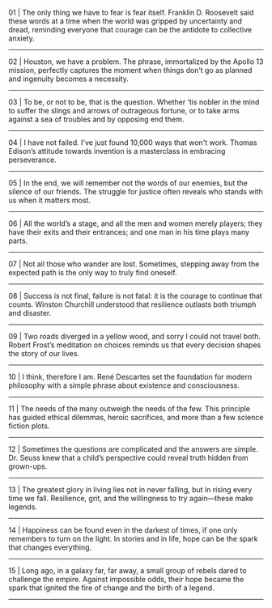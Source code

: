 01 | The only thing we have to fear is fear itself. Franklin D. Roosevelt said these words at a time when the world was gripped by uncertainty and dread, reminding everyone that courage can be the antidote to collective anxiety.

--------------------------------------------------------------------------------

02 | Houston, we have a problem. The phrase, immortalized by the Apollo 13 mission, perfectly captures the moment when things don’t go as planned and ingenuity becomes a necessity.

--------------------------------------------------------------------------------

03 | To be, or not to be, that is the question. Whether ’tis nobler in the mind to suffer the slings and arrows of outrageous fortune, or to take arms against a sea of troubles and by opposing end them.

--------------------------------------------------------------------------------

04 | I have not failed. I've just found 10,000 ways that won't work. Thomas Edison’s attitude towards invention is a masterclass in embracing perseverance.

--------------------------------------------------------------------------------

05 | In the end, we will remember not the words of our enemies, but the silence of our friends. The struggle for justice often reveals who stands with us when it matters most.

--------------------------------------------------------------------------------

06 | All the world’s a stage, and all the men and women merely players; they have their exits and their entrances; and one man in his time plays many parts.

--------------------------------------------------------------------------------

07 | Not all those who wander are lost. Sometimes, stepping away from the expected path is the only way to truly find oneself.

--------------------------------------------------------------------------------

08 | Success is not final, failure is not fatal: it is the courage to continue that counts. Winston Churchill understood that resilience outlasts both triumph and disaster.

--------------------------------------------------------------------------------

09 | Two roads diverged in a yellow wood, and sorry I could not travel both. Robert Frost’s meditation on choices reminds us that every decision shapes the story of our lives.

--------------------------------------------------------------------------------

10 | I think, therefore I am. René Descartes set the foundation for modern philosophy with a simple phrase about existence and consciousness.

--------------------------------------------------------------------------------

11 | The needs of the many outweigh the needs of the few. This principle has guided ethical dilemmas, heroic sacrifices, and more than a few science fiction plots.

--------------------------------------------------------------------------------

12 | Sometimes the questions are complicated and the answers are simple. Dr. Seuss knew that a child’s perspective could reveal truth hidden from grown-ups.

--------------------------------------------------------------------------------

13 | The greatest glory in living lies not in never falling, but in rising every time we fall. Resilience, grit, and the willingness to try again—these make legends.

--------------------------------------------------------------------------------

14 | Happiness can be found even in the darkest of times, if one only remembers to turn on the light. In stories and in life, hope can be the spark that changes everything.

--------------------------------------------------------------------------------

15 | Long ago, in a galaxy far, far away, a small group of rebels dared to challenge the empire. Against impossible odds, their hope became the spark that ignited the fire of change and the birth of a legend.

--------------------------------------------------------------------------------

